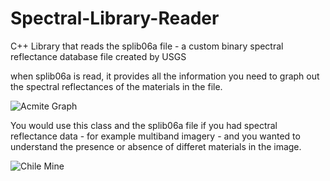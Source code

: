 # Spectral-Library-Reader
C++ Library that reads the splib06a file - a custom binary spectral reflectance database file created by USGS

when splib06a is read, it provides all the information you need to graph out the spectral reflectances of the materials in the file.

![Acmite Graph](https://github.com/ngageoint/Spectral-Library-Reader/blob/master/Acemite_Graph.gif)

You would use this class and the splib06a file if you had spectral reflectance data - for example multiband imagery - and you wanted to understand the presence or absence of differet materials in the image. 

![Chile Mine](https://github.com/ngageoint/Spectral-Library-Reader/blob/master/ChileMine.png)
